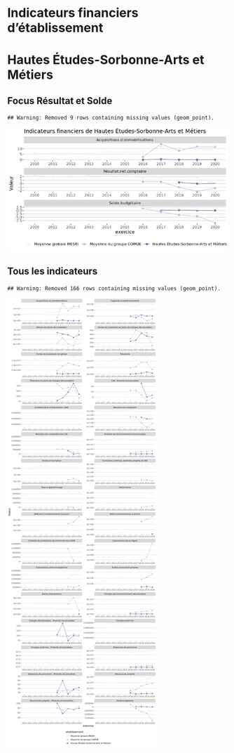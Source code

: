 Indicateurs financiers d’établissement
================

# Hautes Études-Sorbonne-Arts et Métiers

## Focus Résultat et Solde

    ## Warning: Removed 9 rows containing missing values (geom_point).

![](hautes_études_sorbonne_arts_et_métiers_files/figure-gfm/etab.focus-1.png)<!-- -->

## Tous les indicateurs

    ## Warning: Removed 166 rows containing missing values (geom_point).

![](hautes_études_sorbonne_arts_et_métiers_files/figure-gfm/etab-1.png)<!-- -->
